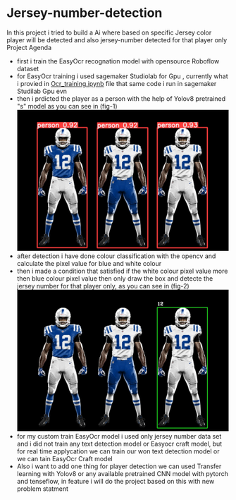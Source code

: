 # Jersey-number-detection
In this project i tried to build a Ai where based on specific Jersey color player will be detected and also jersey-number detected for that player only
  Project Agenda
  - first i train the EasyOcr recognation model with opensource Roboflow dataset
  - for EasyOcr training i used sagemaker Studiolab for Gpu , currently what i provied in [Ocr_training.ipynb](./main/Ocr_training.ipynb) file that same code i run in sagemaker Studilab Gpu evn
  - then i prdicted the player as a person with the help of Yolov8 pretrained "s" model as you can see in (fig-1) !["Output Image"](./runs/detect/predict/image0.jpg)
  - after detection i have done colour classification with the opencv and calculate the pixel value for blue and white colour
  - then i made a condition that satisfied if the white colour pixel value more then blue colour pixel value then only draw the box and detecte the jersey number for that player only, as you can see in (fig-2) !["Output Image"](./output_image.jpg?raw=true)
  - for my custom train EasyOcr model i used only jersey number data set and i did not train any text detection model or Easyocr craft model, but for real time applycation we can train our won text detection model or we can      tain EasyOcr Craft model
  - Also i want to add one thing for player detection we can used Transfer learning with Yolov8 or any available pretrained CNN model with pytorch and tenseflow, in feature i will do the project based on this with new            problem statment 
